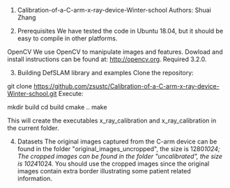 1. Calibration-of-a-C-arm-x-ray-device-Winter-school
Authors: Shuai Zhang



2. Prerequisites
We have tested the code in Ubuntu 18.04, but it should be easy to compile in other platforms.

OpenCV
We use OpenCV to manipulate images and features. Dowload and install instructions can be found at: http://opencv.org. Required 3.2.0.

3. Building DefSLAM library and examples
Clone the repository:

git clone https://github.com/zsustc/Calibration-of-a-C-arm-x-ray-device-Winter-school.git
Execute:

mkdir build
cd build
cmake .. 
make

This will create the executables x_ray_calibration and x_ray_calibration in the current folder.

4. Datasets
The original images captured from the C-arm device can be found in the folder "original_images_uncropped", the size is 1280*1024;
The cropped images can be found in the folder "uncalibrated", the size is 1024*1024.
You should use the cropped images since the original images contain extra border illustrating some patient related information.
